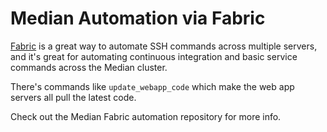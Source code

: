 # Median Automation via Fabric

[Fabric](http://www.fabfile.org/) is a great way to automate SSH commands across multiple servers, and it's great for automating continuous integration and basic service commands across the Median cluster.

There's commands like `update_webapp_code` which make the web app servers all pull the latest code.

Check out the Median Fabric automation repository for more info.